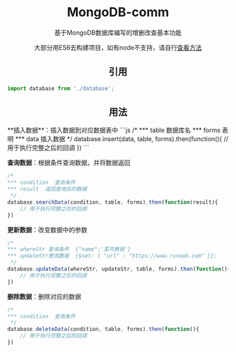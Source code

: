<div align="center">
  <h1>MongoDB-comm</h1>
  <p>基于MongoDB数据库编写的增删改查基本功能<p>
  <p>大部分用ES6去构建项目，如有node不支持，请自行<a href="http://www.jianshu.com/p/a9c27b80af9d" target="#">查看方法</a></p>
</div>

<h2 align="center">引用</h2>

```js
import database from './database';
```

<h2 align="center">用法</h2>
**插入数据**：插入数据到对应数据表中
```js
/*
*** table 数据库名
*** forms 表明
*** data  插入数据
 */
database.insert(data, table, forms).then(function(){
	// 用于执行完整之后的回调
})
```

**查询数据**：根据条件查询数据，并将数据返回
```js
/*
*** condition  查询条件
*** result  返回查询后的数据
 */
database.searchData(condition, table, forms).then(function(result){
	// 用于执行完整之后的回调
})
```

**更新数据**：改变数据中的参数
```js
/*
*** whereStr 查询条件  {"name":'菜鸟教程'}
*** updateStr更改数据  {$set: { "url" : "https://www.runoob.com" }};
 */
database.updateData(whereStr, updateStr, table, forms).then(function(){
	// 用于执行完整之后的回调
})
```

**删除数据**：删除对应的数据
```js
/*
*** condition  查询条件
 */
database.deleteData(condition, table, forms).then(function(){
	// 用于执行完整之后的回调
})
```

